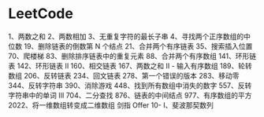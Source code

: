# LeetCode
1、两数之和
2、两数相加
3、无重复字符的最长子串
4、寻找两个正序数组的中位数
19、删除链表的倒数第 N 个结点
21、合并两个有序链表
35、搜索插入位置
70、爬楼梯
83、删除排序链表中的重复元素
88、合并两个有序数组
141、环形链表
142、环形链表 II
160、相交链表
167、两数之和 II - 输入有序数组
189、轮转数组
206、反转链表
234、回文链表
278、第一个错误的版本
283、移动零
344、反转字符串
390、消除游戏
448、找到所有数组中消失的数字
557、反转字符串中的单词 III
704、二分查找
876、链表的中间结点
977、有序数组的平方
2022、将一维数组转变成二维数组
剑指 Offer 10- I、斐波那契数列
